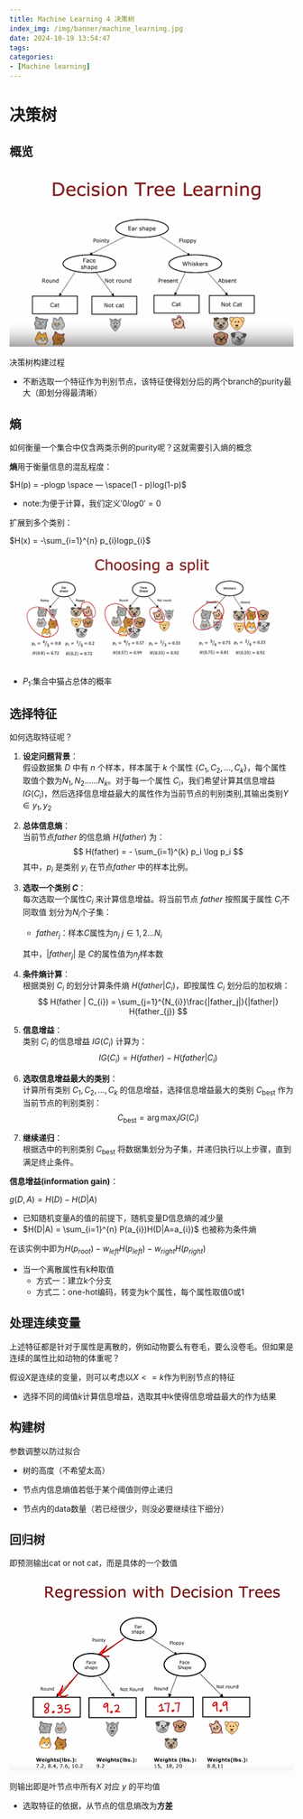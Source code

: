 ```yaml
---
title: Machine Learning 4 决策树
index_img: /img/banner/machine_learning.jpg 
date: 2024-10-19 13:54:47
tags:
categories:
- [Machine learning]
---
```




# 决策树

## 概览

![](/img/machine_learning/decision_tree_1.png)

决策树构建过程

* 不断选取一个特征作为判别节点，该特征使得划分后的两个branch的purity最大（即划分得最清晰）

## 熵

如何衡量一个集合中仅含两类示例的purity呢？这就需要引入熵的概念

**熵**用于衡量信息的混乱程度：

$H(p) = -plogp \space — \space(1 - p)log(1-p)$

* note:为便于计算，我们定义$'0log0'=0$

扩展到多个类别：

$H(x) = -\sum_{i=1}^{n}  p_{i}logp_{i}$

![](/img/machine_learning/decision_tree_2.png)

* $P_{1}$:集合中猫占总体的概率

## 选择特征

如何选取特征呢？

1. **设定问题背景**：  
   假设数据集 $D$ 中有 $n$ 个样本，样本属于 $k$ 个属性 $\{C_1, C_2, \dots, C_k\}$，每个属性取值个数为${N_{1},N_{2}......N_{k}}$。对于每一个属性 $C_i$，我们希望计算其信息增益 $IG(C_i)$，然后选择信息增益最大的属性作为当前节点的判别类别,其输出类别$Y \in {y_{1}, y_{2}}$

2. **总体信息熵**：  
   当前节点$father$ 的信息熵 $H(father)$ 为：
   $$
   H(father) = - \sum_{i=1}^{k} p_i \log p_i
   $$
   其中，$p_i$ 是类别 $y_i$ 在节点$father$ 中的样本比例。

3. **选取一个类别 $C$**：  
   每次选取一个属性$C_{i}$ 来计算信息增益。将当前节点 $father$ 按照属于属性 $C_{i}$不同取值 划分为$N_{i}$个子集：
   
   - $father_j$：样本$C$属性为$n_{j}$    $j\in{1,2...N_{i}}$  

   其中，$|father_j|$ 是 $C$的属性值为$n_{j}$样本数

4. **条件熵计算**：  
   根据类别 $C_{i}$ 的划分计算条件熵 $H(father| C_{i})$，即按属性 $C_i$ 划分后的加权熵：
   $$
   H(father | C_{i}) = \sum_{j=1}^{N_{i}}\frac{|father_j|}{|father|} H(father_{j})
   $$
   
5. **信息增益**：  
   类别 $C_i$ 的信息增益 $IG(C_i)$ 计算为：
   $$
   IG(C_i) = H(father) - H(father | C_i)
   $$

6. **选取信息增益最大的类别**：  
   计算所有类别 $C_1, C_2, \dots, C_k$ 的信息增益，选择信息增益最大的类别 $C_{\text{best}}$ 作为当前节点的判别类别：
   $$
   C_{\text{best}} = \arg\max_{i} IG(C_i)
   $$

7. **继续递归**：  
   根据选中的判别类别 $C_{\text{best}}$ 将数据集划分为子集，并递归执行以上步骤，直到满足终止条件。

**信息增益(information gain)**：

$g(D,A) = H(D) - H(D|A)$

* 已知随机变量A的值的前提下，随机变量D信息熵的减少量
* $H(D|A) = \sum_{i=1}^{n} P(a_{i})H(D|A=a_{i})$ 也被称为条件熵

在该实例中即为$H(p_{root}) -  w_{left}H(p_{left}) -w_{right}H(p_{right})$

* 当一个离散属性有k种取值
  * 方式一：建立k个分支
  * 方式二：one-hot编码，转变为k个属性，每个属性取值0或1

## 处理连续变量

上述特征都是针对于属性是离散的，例如动物要么有卷毛，要么没卷毛。但如果是连续的属性比如动物的体重呢？

假设$X$是连续的变量，则可以考虑以$X <= k$作为判别节点的特征

* 选择不同的阈值$k$计算信息增益，选取其中k使得信息增益最大的作为结果

## 构建树

参数调整以防过拟合

* 树的高度（不希望太高）

* 节点内信息熵值若低于某个阈值则停止递归
* 节点内的data数量（若已经很少，则没必要继续往下细分）

## 回归树

即预测输出cat or not cat，而是具体的一个数值

![](/img/machine_learning/decision_tree_3.png)

则输出即是叶节点中所有$X$ 对应 $y$ 的平均值

* 选取特征的依据，从节点的信息熵改为**方差**

